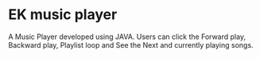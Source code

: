 # EK music player



A Music Player developed using JAVA. Users can click the Forward play, Backward play, Playlist loop and See the Next and currently playing songs.